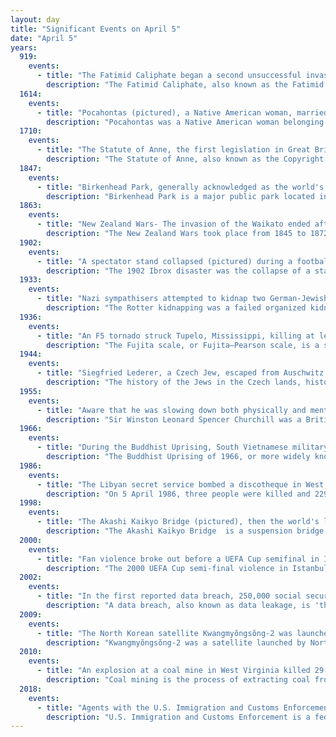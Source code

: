 ```yaml
---
layout: day
title: "Significant Events on April 5"
date: "April 5"
years:
  919:
    events:
      - title: "The Fatimid Caliphate began a second unsuccessful invasion of Egypt, then under Abbasid rule."
        description: "The Fatimid Caliphate, also known as the Fatimid Empire, was a caliphate extant from the tenth to the twelfth centuries CE under the rule of the Fatimids, an Isma'ili Shia dynasty. Spanning a large area of North Africa and West Asia, it ranged from the western Mediterranean in the west to the Red Sea in the east. The Fatimids trace their ancestry to the Islamic prophet Muhammad's daughter Fatima and her husband Ali, the first Shia imam. The Fatimids were acknowledged as the rightful imams by different Isma'ili communities as well as by denominations in many other Muslim lands and adjacent regions. Originating during the Abbasid Caliphate, the Fatimids initially conquered Ifriqiya. They extended their rule across the Mediterranean coast and ultimately made Egypt the center of the caliphate. At its height, the caliphate included—in addition to Egypt—varying areas of the Maghreb, Sicily, the Levant, and the Hejaz."
  1614:
    events:
      - title: "Pocahontas (pictured), a Native American woman, married English colonist John Rolfe, leading to a period of peace between the Powhatan people and the inhabitants of Jamestown, Virginia."
        description: "Pocahontas was a Native American woman belonging to the Powhatan people, notable for her association with the colonial settlement at Jamestown, Virginia. She was the daughter of Powhatan, the paramount chief of a network of tributary tribes in the Tsenacommacah, encompassing the Tidewater region of what is today the U.S. state of Virginia."
  1710:
    events:
      - title: "The Statute of Anne, the first legislation in Great Britain providing for copyright regulated by the government and courts, received royal assent and entered into force five days later."
        description: "The Statute of Anne, also known as the Copyright Act 1709 or the Copyright Act 1710, was an act of the Parliament of Great Britain passed in 1710, which was the first statute to provide for copyright regulated by the government and courts, rather than by private parties."
  1847:
    events:
      - title: "Birkenhead Park, generally acknowledged as the world's first publicly funded civic park, opened in Birkenhead, England."
        description: "Birkenhead Park is a major public park located in the centre of Birkenhead, Merseyside, England. It was designed by Joseph Paxton and opened on 5 April 1847."
  1863:
    events:
      - title: "New Zealand Wars- The invasion of the Waikato ended after the Kīngitanga forces of King Tāwhiao abandoned their pā at Te Tiki o te Ihingarangi and migrated east to what became known as the King Country."
        description: "The New Zealand Wars took place from 1845 to 1872 between the New Zealand colonial government and allied Māori on one side, and Māori and Māori-allied settlers on the other. Though the wars were initially localised conflicts triggered by tensions over disputed land purchases, they escalated dramatically from 1860 as the government became convinced it was facing united Māori resistance to further land sales and a refusal to acknowledge Crown sovereignty. The colonial government summoned thousands of British troops to mount major campaigns to overpower the Kīngitanga movement and also conquest of farming and residential land for British settlers. Later campaigns were aimed at quashing the Pai Mārire religious and political movement, which was strongly opposed to the conquest of Māori land and eager to strengthen Māori identity. Māori religious movements that promoted pan-Māori identity played a major role in the Wars."
  1902:
    events:
      - title: "A spectator stand collapsed (pictured) during a football match at Ibrox Park in Govan, Scotland, killing 25 supporters and injuring more than 500 others."
        description: "The 1902 Ibrox disaster was the collapse of a stand at Ibrox Park in Govan, Scotland. The incident led to the deaths of 25 supporters and injuries to 500 more during an international association football match between Scotland and England on 5 April 1902 as part of the 1901–02 British Home Championship."
  1933:
    events:
      - title: "Nazi sympathisers attempted to kidnap two German-Jewish filmmakers in Liechtenstein."
        description: "The Rotter kidnapping was a failed organized kidnapping in Liechtenstein of Fritz Rotter and Alfred Rotter, German film directors and theatre managers of Jewish background, by Liechtenstein citizens sympathetic to Nazi Germany. The attack was additionally supported by five German nationals within the country."
  1936:
    events:
      - title: "An F5 tornado struck Tupelo, Mississippi, killing at least 216 people during one of the deadliest tornado outbreaks in U.S. history."
        description: "The Fujita scale, or Fujita–Pearson scale, is a scale for rating tornado intensity, based primarily on the damage tornadoes inflict on human-built structures and vegetation. The official Fujita scale category is determined by meteorologists and engineers after a ground or aerial damage survey, or both; and depending on the circumstances, ground-swirl patterns, weather radar data, witness testimonies, media reports and damage imagery, as well as photogrammetry or videogrammetry if motion picture recording is available. The Fujita scale was replaced with the Enhanced Fujita scale (EF-Scale) in the United States in February 2007. In April 2013, Canada adopted the EF-Scale over the Fujita scale along with 31 'Specific Damage Indicators' used by Environment Canada (EC) in their ratings."
  1944:
    events:
      - title: "Siegfried Lederer, a Czech Jew, escaped from Auschwitz with the aid of an SS officer who opposed the Holocaust."
        description: "The history of the Jews in the Czech lands, historically the Lands of the Bohemian Crown, including the modern Czech Republic, goes back many centuries. There is evidence that Jews have lived in Moravia and Bohemia since as early as the 10th century. Jewish communities flourished here specifically in the 16th and 17th centuries, and again in the late 19th and early 20th centuries. Local Jews were mostly murdered in the Holocaust, or exiled at various points. As of 2021, there were only about 2,300 Jews estimated to be living in the Czech Republic."
  1955:
    events:
      - title: "Aware that he was slowing down both physically and mentally in his old age, Winston Churchill retired as prime minister of the United Kingdom."
        description: "Sir Winston Leonard Spencer Churchill was a British statesman, military officer, and writer who was Prime Minister of the United Kingdom from 1940 to 1945 and again from 1951 to 1955. For some 62 of the years between 1900 and 1964, he was a member of parliament (MP) and represented a total of five constituencies over that time. Ideologically an adherent to economic liberalism and imperialism, he was for most of his career a member of the Conservative Party, which he led from 1940 to 1955. He was a member of the Liberal Party from 1904 to 1924."
  1966:
    events:
      - title: "During the Buddhist Uprising, South Vietnamese military prime minister Nguyễn Cao Kỳ personally attempted to lead the capture of the restive city of Đà Nẵng before backing down."
        description: "The Buddhist Uprising of 1966, or more widely known in Vietnam as the Crisis in Central Vietnam, was a period of civil and military unrest in South Vietnam, largely focused in the I Corps area in the north of the country in central Vietnam. The area is a heartland of Vietnamese Buddhism, and at the time, activist Buddhist monks and civilians were at the forefront of opposition to a series of military juntas that had been ruling the nation, as well as prominently questioning the escalation of the Vietnam War."
  1986:
    events:
      - title: "The Libyan secret service bombed a discotheque in West Berlin, resulting in three deaths and 229 others injured."
        description: "On 5 April 1986, three people were killed and 229 injured when La Belle discothèque was bombed in the Friedenau locality of West Berlin. The entertainment venue was commonly frequented by United States soldiers; two of the dead and 79 of the injured were Americans."
  1998:
    events:
      - title: "The Akashi Kaikyo Bridge (pictured), then the world's longest suspension bridge, linking Awaji Island and Kobe in Japan, opened to traffic."
        description: "The Akashi Kaikyo Bridge  is a suspension bridge which links the city of Kobe on the Japanese island of Honshu and Iwaya, Awaji on Awaji Island. It is part of the Kobe-Awaji-Naruto Expressway, and crosses the busy and turbulent Akashi Strait. It was completed in 1998, and at the time, was the longest central span of any suspension bridge in the world, at 1,991 metres (6,532 ft). Currently, it is the second-longest, behind the 1915 Çanakkale Bridge in Turkey that was opened in March 2022."
  2000:
    events:
      - title: "Fan violence broke out before a UEFA Cup semifinal in Istanbul, Turkey, resulting in two Leeds United supporters being stabbed to death and Galatasaray supporters being banned from attending the second leg in England."
        description: "The 2000 UEFA Cup semi-final violence in Istanbul, Turkey, between fans of English football team Leeds United and Turkish team Galatasaray on 5 April 2000, the day before the first match of their UEFA Cup semi-final, led to two Leeds fans being stabbed to death by Galatasaray fans. Four men were arrested and charged with their murders. The deaths led to an angry reaction in England with Galatasaray fans being banned from attending the second leg in England."
  2002:
    events:
      - title: "In the first reported data breach, 250,000 social security numbers collected by the State of California were stolen from a data center."
        description: "A data breach, also known as data leakage, is 'the unauthorized exposure, disclosure, or loss of personal information'."
  2009:
    events:
      - title: "The North Korean satellite Kwangmyŏngsŏng-2 was launched from the Tonghae Satellite Launching Ground and passed over Japan, sparking concerns it may have been a trial run of technology that could be used to launch intercontinental ballistic missiles."
        description: "Kwangmyŏngsŏng-2 was a satellite launched by North Korea on April 5, 2009."
  2010:
    events:
      - title: "An explosion at a coal mine in West Virginia killed 29 miners in the United States' worst mining disaster in 40 years."
        description: "Coal mining is the process of extracting coal from the ground or from a mine. Coal is valued for its energy content and since the 1880s has been widely used to generate electricity. Steel and cement industries use coal as a fuel for extraction of iron from iron ore and for cement production. In the United Kingdom and South Africa, a coal mine and its structures are a colliery, a coal mine is called a 'pit', and above-ground mining structures are referred to as a 'pit head'. In Australia, 'colliery' generally refers to an underground coal mine."
  2018:
    events:
      - title: "Agents with the U.S. Immigration and Customs Enforcement raided a slaughterhouse in Tennessee, detaining nearly 100 Hispanic workers in one of the largest immigration raids in the history of the U.S."
        description: "U.S. Immigration and Customs Enforcement is a federal law enforcement agency under the U.S. Department of Homeland Security. Created by U.S. President George W. Bush in 2003 following the September 11th attacks, ICE's stated mission is to protect the United States from cross-border crime and illegal immigration that threaten national security and public safety."
---
```


